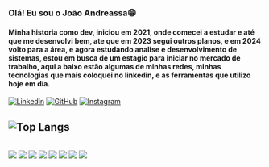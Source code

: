 ### Olá! Eu sou o João Andreassa😁

#### Minha historia como dev, iniciou em 2021, onde comecei a estudar e até que me desenvolvi bem, ate que em 2023 segui outros planos, e em 2024 volto para a área, e agora estudando analise e desenvolvimento de sistemas, estou em busca de um estagio para iniciar no mercado de trabalho, aqui a baixo estão algumas de minhas redes, minhas tecnologias que mais coloquei no linkedin, e as ferramentas que utilizo hoje em dia.

[![Linkedin](https://img.shields.io/badge/LinkedIn-0077B5?style=for-the-badge&logo=linkedin&logoColor=white)](https://www.linkedin.com/in/joaoandreassa/)
[![GitHub](https://img.shields.io/badge/GitHub-100000?style=for-the-badge&logo=github&logoColor=white)](https://github.com/JoaoAndreassa?tab=repositories)
[![Instagram](https://img.shields.io/badge/Instagram-E4405F?style=for-the-badge&logo=instagram&logoColor=white)](https://www.instagram.com/jhon_andreassa/)

![Top Langs](https://github-readme-stats.vercel.app/api/top-langs/?username=joaoandreassa&layout=compact)
--
 

<div style = "display: inline-block"><br/>
  <img src= "https://img.shields.io/badge/HTML5-E34F26?style=for-the-badge&logo=html5&logoColor=white">
  <img src= "https://img.shields.io/badge/CSS3-1572B6?style=for-the-badge&logo=css3&logoColor=white">
  <img src= "https://img.shields.io/badge/JavaScript-F7DF1E?style=for-the-badge&logo=javascript&logoColor=black">
  <img src= "https://img.shields.io/badge/Node.js-43853D?style=for-the-badge&logo=node.js&logoColor=white">
  <img src= "https://img.shields.io/badge/TypeScript-007ACC?style=for-the-badge&logo=typescript&logoColor=white">
  <img src= "https://img.shields.io/badge/Vue.js-35495E?style=for-the-badge&logo=vue.js&logoColor=4FC08D">
  <img src= "https://img.shields.io/badge/jQuery-0769AD?style=for-the-badge&logo=jquery&logoColor=white">
  <img src= "https://img.shields.io/badge/MySQL-00000F?style=for-the-badge&logo=mysql&logoColor=white">
  
</div>

